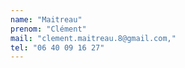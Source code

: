 ```yaml
---
name: "Maitreau"
prenom: "Clément"
mail: "clement.maitreau.8@gmail.com,"
tel: "06 40 09 16 27"
---
```

